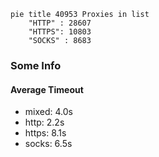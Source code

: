 
```mermaid
pie title 40953 Proxies in list
    "HTTP" : 28607
    "HTTPS": 10803
    "SOCKS" : 8683
```

### Some Info
#### Average Timeout

- mixed: 4.0s
- http: 2.2s
- https: 8.1s
- socks: 6.5s